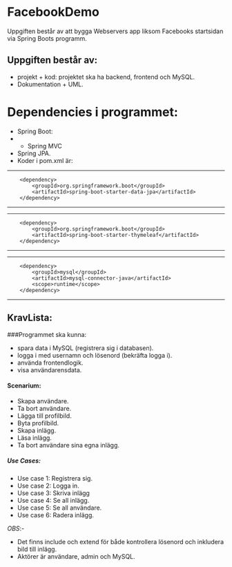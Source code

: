 # FacebookDemo
Uppgiften består av att bygga Webservers app liksom Facebooks startsidan via Spring Boots programm.
## Uppgiften består av:
* projekt + kod: projektet ska ha backend, frontend och MySQL.
* Dokumentation + UML.

# Dependencies i programmet:
* Spring Boot:
* * Spring MVC
* Spring JPA.
* Koder i pom.xml är:
***
        <dependency>
            <groupId>org.springframework.boot</groupId>
            <artifactId>spring-boot-starter-data-jpa</artifactId>
        </dependency>

***

***
        <dependency>
            <groupId>org.springframework.boot</groupId>
            <artifactId>spring-boot-starter-thymeleaf</artifactId>
        </dependency>

***

***
        <dependency>
            <groupId>mysql</groupId>
            <artifactId>mysql-connector-java</artifactId>
            <scope>runtime</scope>
        </dependency>

***


## KravLista:
###Programmet ska kunna:
* spara data i MySQL (registrera sig i databasen).
* logga i med usernamn och lösenord (bekräfta logga i).
* använda frontendlogik.
* visa användarensdata.

 
#### Scenarium:
* Skapa användare.
* Ta bort användare.
* Lägga till profilbild.
* Byta profilbild.
* Skapa inlägg.
* Läsa inlägg.
* Ta bort användare sina egna inlägg.

##### Use Cases:
* Use case 1: Registrera sig.
* Use case 2: Logga in.
* Use case 3: Skriva inlägg
* Use case 4: Se all inlägg.
* Use case 5: Se all användare.
* Use case 6: Radera inlägg.

*OBS*:-
* Det finns include och extend för både kontrollera lösenord och inkludera bild till inlägg.
* Aktörer är användare, admin och MySQL.
